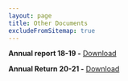 ```yaml
---
layout: page
title: Other Documents
excludeFromSitemap: true
---
```


**Annual report 18-19 -** [Download](/Full-Annual-report_18-19.pdf)

**Annual Return 20-21 -** [Download](/docs/Full-Annual-return_20-21.pdf)
